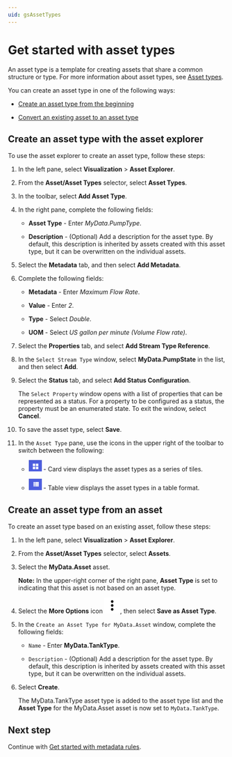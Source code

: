 ```yaml
---
uid: gsAssetTypes
---
```


# Get started with asset types

An asset type is a template for creating assets that share a common structure or type. For more information about asset types, see [Asset types](xref:AssetTypes).

You can create an asset type in one of the following ways:

- [Create an asset type from the beginning](#create-an-asset-type-with-the-asset-explorer) 

- [Convert an existing asset to an asset type](#create-an-asset-type-from-an-asset)

## Create an asset type with the asset explorer

To use the asset explorer to create an asset type, follow these steps:

1. In the left pane, select **Visualization** > **Asset Explorer**.

1. From the **Asset/Asset Types** selector, select **Asset Types**.

1. In the toolbar, select **Add Asset Type**.

1. In the right pane, complete the following fields:

   - **Asset Type** - Enter *MyData.PumpType*.

   - **Description** - (Optional) Add a description for the asset type. By default, this description is inherited by assets created with this asset type, but it can be overwritten on the individual assets.
   
1. Select the **Metadata** tab, and then select **Add Metadata**.

1. Complete the following fields:

   - **Metadata** - Enter *Maximum Flow Rate*.

   - **Value** - Enter *2*.

   - **Type** - Select *Double*.

   - **UOM** - Select *US gallon per minute (Volume Flow rate)*.
   
1. Select the **Properties** tab, and select **Add Stream Type Reference**.

1. In the `Select Stream Type` window, select **MyData.PumpState** in the list, and then select **Add**.

1. Select the **Status** tab, and select **Add Status Configuration**.

    The `Select Property` window opens with a list of properties that can be represented as a status. For a property to be configured as a status, the property must be an enumerated state. To exit the window, select **Cancel**.
    
1. To save the asset type, select **Save**. 
    
1. In the `Asset Type` pane, use the icons in the upper right of the toolbar to switch between the following:

     -  ![Card view](images/card-view.png) - Card view displays the asset types as a series of tiles.

     -  ![Table view](images/table-view.png) - Table view displays the asset types in a table format.

## Create an asset type from an asset

To create an asset type based on an existing asset, follow these steps:

1. In the left pane, select **Visualization** > **Asset Explorer**.

1. From the **Asset/Asset Types** selector, select **Assets**.

1. Select the **MyData.Asset** asset.

   **Note:** In the upper-right corner of the right pane, **Asset Type** is set to *<None>* indicating that this asset is not based on an asset type. 

1. Select the **More Options** icon ![More Options](../../_icons/default/dots-vertical.svg), then select **Save as Asset Type**.

1. In the `Create an Asset Type for MyData.Asset` window, complete the following fields:
   
   - `Name` - Enter **MyData.TankType**.

   - `Description` - (Optional) Add a description for the asset type. By default, this description is inherited by assets created with this asset type, but it can be overwritten on the individual assets.

1. Select **Create**. 

   The MyData.TankType asset type is added to the asset type list and the **Asset Type** for the MyData.Asset asset is now set to `MyData.TankType`. 

## Next step

Continue with [Get started with metadata rules](xref:gsMetadataRules).
